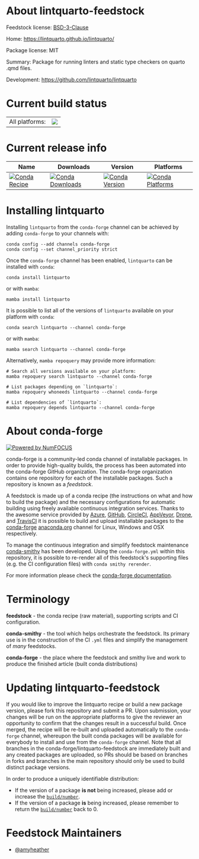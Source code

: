 About lintquarto-feedstock
==========================

Feedstock license: [BSD-3-Clause](https://github.com/conda-forge/lintquarto-feedstock/blob/main/LICENSE.txt)

Home: https://lintquarto.github.io/lintquarto/

Package license: MIT

Summary: Package for running linters and static type checkers on quarto .qmd files.

Development: https://github.com/lintquarto/lintquarto

Current build status
====================


<table><tr><td>All platforms:</td>
    <td>
      <a href="https://dev.azure.com/conda-forge/feedstock-builds/_build/latest?definitionId=26368&branchName=main">
        <img src="https://dev.azure.com/conda-forge/feedstock-builds/_apis/build/status/lintquarto-feedstock?branchName=main">
      </a>
    </td>
  </tr>
</table>

Current release info
====================

| Name | Downloads | Version | Platforms |
| --- | --- | --- | --- |
| [![Conda Recipe](https://img.shields.io/badge/recipe-lintquarto-green.svg)](https://anaconda.org/conda-forge/lintquarto) | [![Conda Downloads](https://img.shields.io/conda/dn/conda-forge/lintquarto.svg)](https://anaconda.org/conda-forge/lintquarto) | [![Conda Version](https://img.shields.io/conda/vn/conda-forge/lintquarto.svg)](https://anaconda.org/conda-forge/lintquarto) | [![Conda Platforms](https://img.shields.io/conda/pn/conda-forge/lintquarto.svg)](https://anaconda.org/conda-forge/lintquarto) |

Installing lintquarto
=====================

Installing `lintquarto` from the `conda-forge` channel can be achieved by adding `conda-forge` to your channels with:

```
conda config --add channels conda-forge
conda config --set channel_priority strict
```

Once the `conda-forge` channel has been enabled, `lintquarto` can be installed with `conda`:

```
conda install lintquarto
```

or with `mamba`:

```
mamba install lintquarto
```

It is possible to list all of the versions of `lintquarto` available on your platform with `conda`:

```
conda search lintquarto --channel conda-forge
```

or with `mamba`:

```
mamba search lintquarto --channel conda-forge
```

Alternatively, `mamba repoquery` may provide more information:

```
# Search all versions available on your platform:
mamba repoquery search lintquarto --channel conda-forge

# List packages depending on `lintquarto`:
mamba repoquery whoneeds lintquarto --channel conda-forge

# List dependencies of `lintquarto`:
mamba repoquery depends lintquarto --channel conda-forge
```


About conda-forge
=================

[![Powered by
NumFOCUS](https://img.shields.io/badge/powered%20by-NumFOCUS-orange.svg?style=flat&colorA=E1523D&colorB=007D8A)](https://numfocus.org)

conda-forge is a community-led conda channel of installable packages.
In order to provide high-quality builds, the process has been automated into the
conda-forge GitHub organization. The conda-forge organization contains one repository
for each of the installable packages. Such a repository is known as a *feedstock*.

A feedstock is made up of a conda recipe (the instructions on what and how to build
the package) and the necessary configurations for automatic building using freely
available continuous integration services. Thanks to the awesome service provided by
[Azure](https://azure.microsoft.com/en-us/services/devops/), [GitHub](https://github.com/),
[CircleCI](https://circleci.com/), [AppVeyor](https://www.appveyor.com/),
[Drone](https://cloud.drone.io/welcome), and [TravisCI](https://travis-ci.com/)
it is possible to build and upload installable packages to the
[conda-forge](https://anaconda.org/conda-forge) [anaconda.org](https://anaconda.org/)
channel for Linux, Windows and OSX respectively.

To manage the continuous integration and simplify feedstock maintenance
[conda-smithy](https://github.com/conda-forge/conda-smithy) has been developed.
Using the ``conda-forge.yml`` within this repository, it is possible to re-render all of
this feedstock's supporting files (e.g. the CI configuration files) with ``conda smithy rerender``.

For more information please check the [conda-forge documentation](https://conda-forge.org/docs/).

Terminology
===========

**feedstock** - the conda recipe (raw material), supporting scripts and CI configuration.

**conda-smithy** - the tool which helps orchestrate the feedstock.
                   Its primary use is in the construction of the CI ``.yml`` files
                   and simplify the management of *many* feedstocks.

**conda-forge** - the place where the feedstock and smithy live and work to
                  produce the finished article (built conda distributions)


Updating lintquarto-feedstock
=============================

If you would like to improve the lintquarto recipe or build a new
package version, please fork this repository and submit a PR. Upon submission,
your changes will be run on the appropriate platforms to give the reviewer an
opportunity to confirm that the changes result in a successful build. Once
merged, the recipe will be re-built and uploaded automatically to the
`conda-forge` channel, whereupon the built conda packages will be available for
everybody to install and use from the `conda-forge` channel.
Note that all branches in the conda-forge/lintquarto-feedstock are
immediately built and any created packages are uploaded, so PRs should be based
on branches in forks and branches in the main repository should only be used to
build distinct package versions.

In order to produce a uniquely identifiable distribution:
 * If the version of a package **is not** being increased, please add or increase
   the [``build/number``](https://docs.conda.io/projects/conda-build/en/latest/resources/define-metadata.html#build-number-and-string).
 * If the version of a package **is** being increased, please remember to return
   the [``build/number``](https://docs.conda.io/projects/conda-build/en/latest/resources/define-metadata.html#build-number-and-string)
   back to 0.

Feedstock Maintainers
=====================

* [@amyheather](https://github.com/amyheather/)

